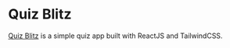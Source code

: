 # Quiz Blitz

[Quiz Blitz](https://quiz-blitz.netlify.app/) is a simple quiz app built with ReactJS and TailwindCSS.
